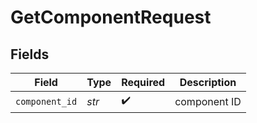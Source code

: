 # GetComponentRequest


## Fields

| Field              | Type               | Required           | Description        |
| ------------------ | ------------------ | ------------------ | ------------------ |
| `component_id`     | *str*              | :heavy_check_mark: | component ID       |